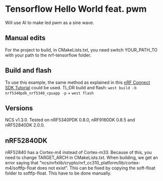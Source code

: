# Tensorflow Hello World feat. pwm
Will use AI to make led pwm as a sine wave.

## Manual edits
For the project to build, in CMakeLists.txt, you need switch YOUR_PATH_TO with your path to the nrf-tensorflow folder. 

## Build and flash
To use this example, the same method as explained in this [nRF Connect SDK Tutorial](https://devzone.nordicsemi.com/nordic/nrf-connect-sdk-guides/b/getting-started/posts/ncs-tutorial---temporary) could be used. 
TL;DR build and flash: `west build -b nrf5340pdk_nrf5340_cpuapp -p` + `west flash`

## Versions
NCS v1.3.0.
Tested on nRF5340PDK 0.8.0, nRF9160DK 0.8.5 and nRF52840DK 2.0.0.

## nRF52840DK
nRF52840 has a Cortex-m4 instead of Cortex-m33. Because of this, you need to change TARGET_ARCH in CMakeLists.txt. 
When building, we get an error saying that "ncs/nrfxlib/crypto/nrf_cc310_platform/lib/cortex-m4/softfp-float does not exist". This can be fixed by copying the soft-float folder to softfp-float. This have to be done manually. 
